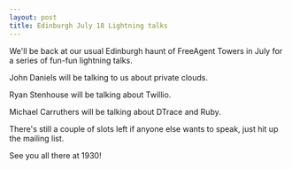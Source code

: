 ```yaml
---
layout: post
title: Edinburgh July 18 Lightning talks
---
```


We'll be back at our usual Edinburgh haunt of FreeAgent Towers in July for a series of fun-fun lightning talks.

John Daniels will be talking to us about private clouds.

Ryan Stenhouse will be talking about Twillio.

Michael Carruthers will be talking about DTrace and Ruby.

There's still a couple of slots left if anyone else wants to speak, just hit up the mailing list.

See you all there at 1930!
